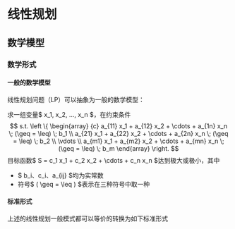 #	线性规划

##	数学模型

###	数学形式

####	一般的数学模型

线性规划问题（LP）可以抽象为一般的数学模型：

求一组变量$ x_1, x_2, ..., x_n $，在约束条件
$$
s.t. \left \{ \begin{array} {c}
	a_{11} x_1 + a_{12} x_2 + \cdots + a_{1n} x_n \; (\geq = \leq) \; b_1 \\
	a_{21} x_1 + a_{22} x_2 + \cdots + a_{2n} x_n \; (\geq = \leq) \; b_2 \\
	\vdots \\
	a_{m1} x_1 + a_{m2} x_2 + \cdots + a_{mn} x_n \; (\geq = \leq) \; b_m
\end{array} \right.
$$
目标函数$ S = c_1 x_1 + c_2 x_2 + \cdots + c_n x_n $达到极大或极小，其中
-	$ b_i、c_i、a_{ij} $均为实常数
-	符号$ ( \geq = \leq ) $表示在三种符号中取一种

####	标准形式

上述的线性规划一般模式都可以等价的转换为如下标准形式

$$
$$





